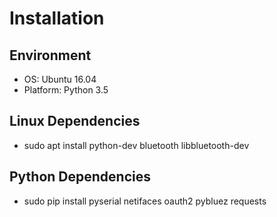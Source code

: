 # Installation #
## Environment ##
* OS: Ubuntu 16.04
* Platform: Python 3.5

## Linux Dependencies ##
* sudo apt install python-dev bluetooth libbluetooth-dev

## Python Dependencies ##
* sudo pip install pyserial netifaces oauth2 pybluez requests